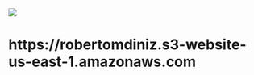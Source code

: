 <img src="https://github.com/s33ding/my_resume/blob/main/site/media/qr_code.png"/>

<h1>https://robertomdiniz.s3-website-us-east-1.amazonaws.com</h1>
